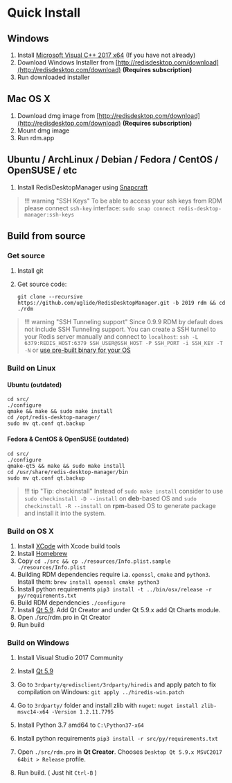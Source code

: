 # Quick Install

## Windows

1. Install [Microsoft Visual C++ 2017 x64](https://aka.ms/vs/15/release/vc_redist.x64.exe)  (If you have not already)
2. Download Windows Installer from [http://redisdesktop.com/download](http://redisdesktop.com/download) **(Requires subscription)**
3. Run downloaded installer

## Mac OS X

1. Download dmg image from [http://redisdesktop.com/download](http://redisdesktop.com/download) **(Requires subscription)**
2. Mount dmg image
3. Run rdm.app

## Ubuntu / ArchLinux / Debian / Fedora / CentOS / OpenSUSE / etc

1. Install RedisDesktopManager using [Snapcraft](https://snapcraft.io/redis-desktop-manager)

> !!! warning "SSH Keys"
    To be able to access your ssh keys from RDM please connect `ssh-key` interface:
    `sudo snap connect redis-desktop-manager:ssh-keys`

## Build from source

### Get source

1. Install git
2. Get source code:

    ```
    git clone --recursive https://github.com/uglide/RedisDesktopManager.git -b 2019 rdm && cd ./rdm
    ```

> !!! warning "SSH Tunneling support"
    Since 0.9.9 RDM by default does not include SSH Tunneling support. You can create a SSH tunnel to your Redis server manually and connect to `localhost`:
    `ssh -L 6379:REDIS_HOST:6379 SSH_USER@SSH_HOST -P SSH_PORT -i SSH_KEY -T -N` or [use pre-built binary for your OS](#quick-install)

### Build on Linux

#### Ubuntu (outdated)

```
cd src/
./configure
qmake && make && sudo make install
cd /opt/redis-desktop-manager/
sudo mv qt.conf qt.backup
```

#### Fedora & CentOS & OpenSUSE (outdated)

```
cd src/
./configure
qmake-qt5 && make && sudo make install
cd /usr/share/redis-desktop-manager/bin
sudo mv qt.conf qt.backup
```

> !!! tip "Tip: checkinstall"
    Instead of `sudo make install` consider to use `sudo checkinstall -D --install` on **deb**-based OS and `sudo checkinstall -R --install` on **rpm**-based OS to generate package and install it into the system.

### Build on OS X

1. Install [XCode](https://developer.apple.com/xcode/) with Xcode build tools
2. Install [Homebrew](http://brew.sh/)
3. Copy `cd ./src && cp ./resources/Info.plist.sample ./resources/Info.plist`
4. Building RDM dependencies require i.a. `openssl`, `cmake` and `python3`. Install them: `brew install openssl cmake python3`
5. Install python requirements `pip3 install -t ../bin/osx/release -r py/requirements.txt`
6. Build RDM dependencies `./configure`
7. Install [Qt 5.9](http://www.qt.io/download-open-source/#section-2). Add Qt Creator and under Qt 5.9.x add Qt Charts module.
8. Open ./src/rdm.pro in Qt Creator
9. Run build

### Build on Windows

1. Install Visual Studio 2017 Community

2. Install [Qt 5.9](https://www.qt.io/download)

3. Go to `3rdparty/qredisclient/3rdparty/hiredis` and apply patch to fix compilation on Windows:
`git apply ../hiredis-win.patch`

4. Go to `3rdparty/` folder and install zlib with `nuget`: `nuget install zlib-msvc14-x64 -Version 1.2.11.7795`

5. Install Python 3.7 amd64 to `C:\Python37-x64`

6. Install python requirements `pip3 install -r src/py/requirements.txt`

7. Open `./src/rdm.pro` in **Qt Creator**.  Chooses `Desktop Qt 5.9.x MSVC2017 64bit > Release` profile.

8. Run build. ( Just hit `Ctrl-B` )
